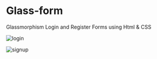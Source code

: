 # Glass-form
Glassmorphism Login and Register Forms using Html & CSS

![login](https://github.com/ohorodnichuk17/Glass-form/assets/101930820/dc4b2d41-620f-4e9b-83b2-c96f5a9d05d7)

![signup](https://github.com/ohorodnichuk17/Glass-form/assets/101930820/92e42133-0c4f-42f3-a187-b3b1d1dd3f73)
